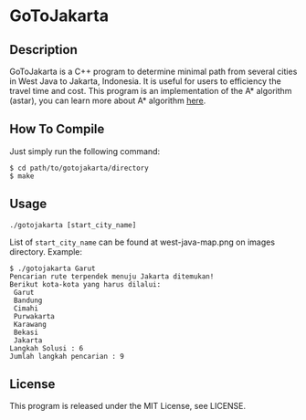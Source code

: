 GoToJakarta
===========

Description
-----------

GoToJakarta is a C++ program to determine minimal path from several cities in West Java to Jakarta, Indonesia. It is useful for users to efficiency the travel time and cost. This program is an implementation of the A* algorithm (astar), you can learn more about A* algorithm [here](http://ow.ly/D1aZy).

How To Compile
--------------

Just simply run the following command:
	
	$ cd path/to/gotojakarta/directory
	$ make

Usage
-----
	
	./gotojakarta [start_city_name]

List of `start_city_name` can be found at west-java-map.png on images directory.
Example:
	
	$ ./gotojakarta Garut
	Pencarian rute terpendek menuju Jakarta ditemukan!
	Berikut kota-kota yang harus dilalui:
	 Garut
	 Bandung
	 Cimahi
	 Purwakarta
	 Karawang
	 Bekasi
	 Jakarta
	Langkah Solusi : 6
	Jumlah langkah pencarian : 9


License
-------
This program is released under the MIT License, see LICENSE.
